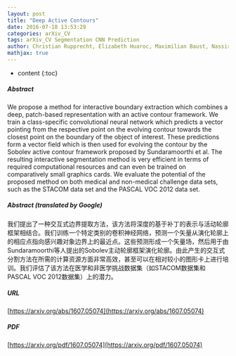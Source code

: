 ```yaml
---
layout: post
title: "Deep Active Contours"
date: 2016-07-18 13:53:29
categories: arXiv_CV
tags: arXiv_CV Segmentation CNN Prediction
author: Christian Rupprecht, Elizabeth Huaroc, Maximilian Baust, Nassir Navab
mathjax: true
---
```


* content
{:toc}

##### Abstract
We propose a method for interactive boundary extraction which combines a deep, patch-based representation with an active contour framework. We train a class-specific convolutional neural network which predicts a vector pointing from the respective point on the evolving contour towards the closest point on the boundary of the object of interest. These predictions form a vector field which is then used for evolving the contour by the Sobolev active contour framework proposed by Sundaramoorthi et al. The resulting interactive segmentation method is very efficient in terms of required computational resources and can even be trained on comparatively small graphics cards. We evaluate the potential of the proposed method on both medical and non-medical challenge data sets, such as the STACOM data set and the PASCAL VOC 2012 data set.

##### Abstract (translated by Google)
我们提出了一种交互式边界提取方法，该方法将深度的基于补丁的表示与活动轮廓框架相结合。我们训练一个特定类别的卷积神经网络，预测一个矢量从演化轮廓上的相应点指向感兴趣对象边界上的最近点。这些预测形成一个矢量场，然后用于由Sundaramoorthi等人提出的Sobolev主动轮廓框架演化轮廓。由此产生的交互式分割方法在所需的计算资源方面非常高效，甚至可以在相对较小的图形卡上进行培训。我们评估了该方法在医学和非医学挑战数据集（如STACOM数据集和PASCAL VOC 2012数据集）上的潜力。

##### URL
[https://arxiv.org/abs/1607.05074](https://arxiv.org/abs/1607.05074)

##### PDF
[https://arxiv.org/pdf/1607.05074](https://arxiv.org/pdf/1607.05074)

